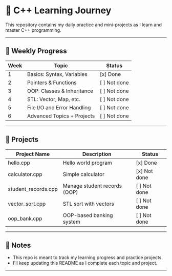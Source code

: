 # 🚀 C++ Learning Journey

This repository contains my daily practice and mini-projects as I learn and master C++ programming.

---

## 📅 Weekly Progress

| Week | Topic                        | Status        |
|------|------------------------------|---------------|
| 1    | Basics: Syntax, Variables    | [x] Done      |
| 2    | Pointers & Functions         | [ ] Not done  |
| 3    | OOP: Classes & Inheritance   | [ ] Not done  |
| 4    | STL: Vector, Map, etc.       | [ ] Not done  |
| 5    | File I/O and Error Handling  | [ ] Not done  |
| 6    | Advanced Topics + Projects   | [ ] Not done  |


---

## 🧪 Projects

| Project Name         | Description                      | Status        |
|----------------------|----------------------------------|---------------|
| hello.cpp            | Hello world program              | [x] Done      |
| calculator.cpp       | Simple calculator                | [x] Not done  |
| student_records.cpp  | Manage student records (OOP)     | [ ] Not done  |
| vector_sort.cpp      | STL sort with vectors            | [ ] Not done  |
| oop_bank.cpp         | OOP-based banking system         | [ ] Not done  |


---

## 📌 Notes

- This repo is meant to track my learning progress and practice projects.
- I'll keep updating this README as I complete each topic and project.

---
